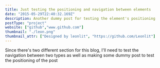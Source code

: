 ```yaml
---
title: Just testing the positioning and navigation between elements
date: "2015-05-29T22:40:32.169Z"
description: Another dummy post for testing the element's positioning
postType: "project"
website: ["github","www.github.com"]
thumbnail: "./leon.png"
thumbnail_attr: ["Designed by leonlit", "https://github.com/Leonlit"]
---
```


Since there's two different section for this blog, I'll need to test the navigation between two types as well as making some dummy post to test the positioning of the post